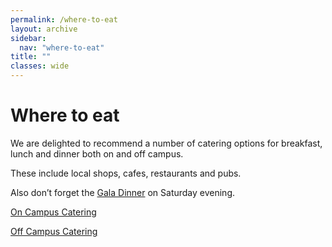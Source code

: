 ```yaml
---
permalink: /where-to-eat
layout: archive
sidebar:
  nav: "where-to-eat"
title: ""
classes: wide
---
```

# Where to eat

We are delighted to recommend a number of catering options for breakfast, lunch and dinner both on and off campus. 

These include local shops, cafes, restaurants and pubs. 

Also don’t forget the [Gala Dinner](/gala-dinner) on Saturday evening.


[On Campus Catering](/where-to-eat/on-campus)

[Off Campus Catering](/where-to-eat/off-campus)
